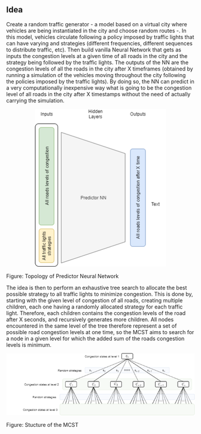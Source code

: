 ## Idea

Create a random traffic generator - a model based on a virtual city where vehicles are being instantiated in the city and choose random routes -. In this model, vehicles circulate following a policy imposed by traffic lights that can have varying and strategies
(different frequencies, different sequences to distribute traffic, etc). Then build vanilla Neural Network that 
gets as inputs the congestion levels at a given time of all roads in the city and the strategy being followed by the traffic lights.
The outputs of the NN are the congestion levels of all the roads in the city after X timeframes (obtained by running a simulation
of the vehicles moving throughout the city following the policies imposed by the traffic lights). By doing so, the NN 
can predict in a very computationally inexpensive way what is going to be the congestion level of all roads in the city after
X timestamps without the need of actually carrying the simulation. 

<p align="center">
  <img src="RNN_topology.png" width="350" alt="accessibility text">
</p>
Figure: Topology of Predictor Neural Network


The idea is then to perform an exhaustive tree search to 
allocate the best possible strategy to all traffic lights to minimize congestion. This is done by, starting with the given
level of congestion of all roads, creating multiple children, each one having a randomly allocated strategy for each traffic light.
Therefore, each children contains the congestion levels of the road after X seconds, and recursively generates more children.
All nodes encountered in the same level of the tree therefore represent a set of possible road congestion levels at one time,
so the MCST aims to search for a node in a given level for which the added sum of the roads congestion levels is minimum.

<p align="center">
  <img src="MCST.png" width="600" alt="accessibility text">
</p>
Figure: Stucture of the MCST
